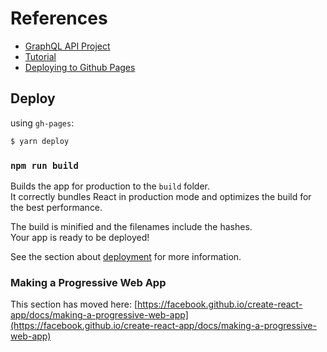 # References

- [GraphQL API Project](https://github.com/rodrigovdb/ac-dc)
- [Tutorial](https://www.youtube.com/watch?v=gAbIQx26wSI)
- [Deploying to Github Pages](https://www.c-sharpcorner.com/article/how-to-deploy-react-application-on-github-pages/)

## Deploy

using `gh-pages`:
```bash
$ yarn deploy
```


### `npm run build`

Builds the app for production to the `build` folder.\
It correctly bundles React in production mode and optimizes the build for the best performance.

The build is minified and the filenames include the hashes.\
Your app is ready to be deployed!

See the section about [deployment](https://facebook.github.io/create-react-app/docs/deployment) for more information.


### Making a Progressive Web App

This section has moved here: [https://facebook.github.io/create-react-app/docs/making-a-progressive-web-app](https://facebook.github.io/create-react-app/docs/making-a-progressive-web-app)


